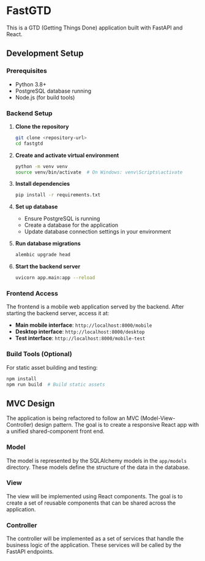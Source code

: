 
# FastGTD

This is a GTD (Getting Things Done) application built with FastAPI and React.

## Development Setup

### Prerequisites
- Python 3.8+
- PostgreSQL database running
- Node.js (for build tools)

### Backend Setup

1. **Clone the repository**
   ```bash
   git clone <repository-url>
   cd fastgtd
   ```

2. **Create and activate virtual environment**
   ```bash
   python -m venv venv
   source venv/bin/activate  # On Windows: venv\Scripts\activate
   ```

3. **Install dependencies**
   ```bash
   pip install -r requirements.txt
   ```

4. **Set up database**
   - Ensure PostgreSQL is running
   - Create a database for the application
   - Update database connection settings in your environment

5. **Run database migrations**
   ```bash
   alembic upgrade head
   ```

6. **Start the backend server**
   ```bash
   uvicorn app.main:app --reload
   ```

### Frontend Access

The frontend is a mobile web application served by the backend. After starting the backend server, access it at:

- **Main mobile interface**: `http://localhost:8000/mobile`
- **Desktop interface**: `http://localhost:8000/desktop` 
- **Test interface**: `http://localhost:8000/mobile-test`

### Build Tools (Optional)

For static asset building and testing:

```bash
npm install
npm run build  # Build static assets
```

## MVC Design

The application is being refactored to follow an MVC (Model-View-Controller) design pattern. The goal is to create a responsive React app with a unified shared-component front end.

### Model

The model is represented by the SQLAlchemy models in the `app/models` directory. These models define the structure of the data in the database.

### View

The view will be implemented using React components. The goal is to create a set of reusable components that can be shared across the application.

### Controller

The controller will be implemented as a set of services that handle the business logic of the application. These services will be called by the FastAPI endpoints.
